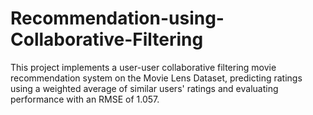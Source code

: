 # Recommendation-using-Collaborative-Filtering
This project implements a user-user collaborative filtering movie recommendation system on the Movie Lens Dataset, predicting ratings using a weighted average of similar users' ratings and evaluating performance with an RMSE of 1.057.
